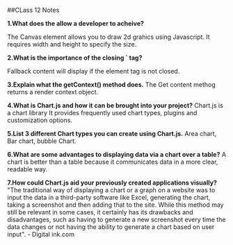 ##CLass 12 Notes

**1.What does the <canvas> allow a developer to acheive?**

The Canvas element allows you to draw 2d grahics using Javascript.
It requires width and height to specify the size.


**2.What is the importance of the closing `</canvas> tag?**

Fallback content will display if the element tag is not closed.


**3.Explain what the getContext() method does.**
The Get content methog returns a render context object. 

**4.What is Chart.js and how it can be brought into your project?**
Chart.js is a chart library It provides frequently used chart types, plugins and customization options.

**5.List 3 different Chart types you can create using Chart.js.**
Area chart, Bar chart, bubble Chart.

**6.What are some advantages to displaying data via a chart over a table?**
A chart is better than a table because it communicates data in a more clear, readable way.

**7.How could Chart.js aid your previously created applications visually?**
"The traditional way of displaying a chart or a graph on a website was to input the data in a third-party software like Excel, generating the chart, taking a screenshot and then adding that to the site. While this method may still be relevant in some cases, it certainly has its drawbacks and disadvantages, such as having to generate a new screenshot every time the data changes or not having the ability to generate a chart based on user input". - Digital ink.com

